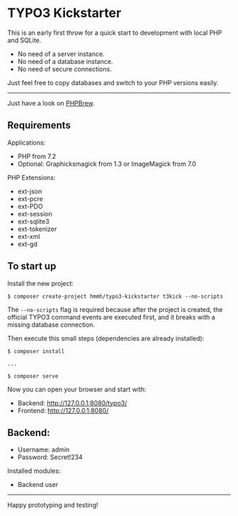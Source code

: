 TYPO3 Kickstarter
=================

This is an early first throw for a quick start to development with local PHP and SQLite.

- No need of a server instance.
- No need of a database instance.
- No need of secure connections.

Just feel free to copy databases and switch to your PHP versions easily.


---

Just have a look on [PHPBrew](https://github.com/phpbrew/phpbrew).


Requirements
------------

Applications:

- PHP from 7.2
- Optional: Graphicksmagick from 1.3 or ImageMagick from 7.0


PHP Extensions:

- ext-json
- ext-pcre
- ext-PDO
- ext-session
- ext-sqlite3
- ext-tokenizer
- ext-xml
- ext-gd


To start up
-----------

Install the new project:

    $ composer create-project hmmh/typo3-kickstarter t3kick --no-scripts

The `--no-scripts` flag is required because after the project is created, the official TYPO3 command events are
executed first, and it breaks with a missing database connection.

Then execute this small steps (dependencies are already installed):

    $ composer install
    
    ...
    
    $ composer serve
    
Now you can open your browser and start with:

- Backend: http://127.0.0.1:8080/typo3/
- Frontend: http://127.0.0.1:8080/


Backend:
--------

- Username: admin
- Password: Secret!234

Installed modules:

- Backend user

---

Happy prototyping and testing!
